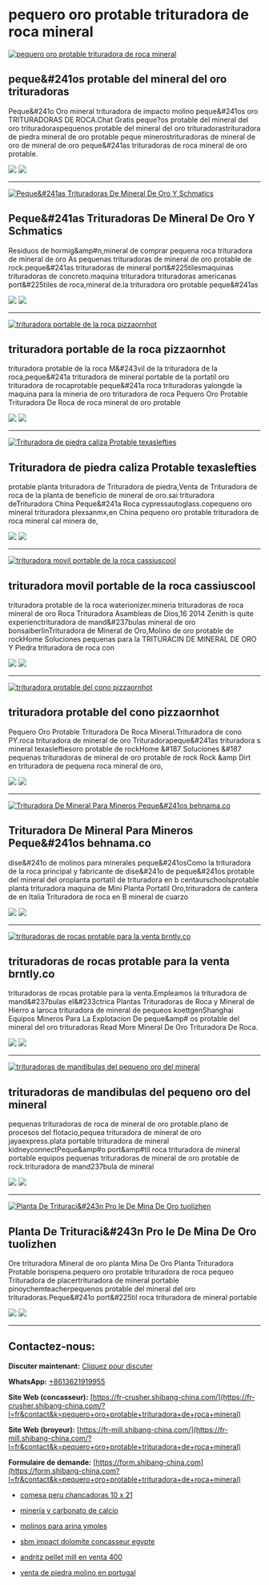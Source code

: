 # pequero oro protable trituradora de roca mineral

<a href="https://swt.shibang-china.com/?l=fr&img&k=pequero+oro+protable+trituradora+de+roca+mineral" target="_blank">![pequero oro protable trituradora de roca mineral](http://static.shibang-china.com/all-800x300/773.jpg)</a>

## peque&#241os protable del mineral del oro trituradoras
Peque&#241o Oro mineral trituradora de impacto molino peque&#241os oro TRITURADORAS DE ROCA.Chat Gratis peque?os protable del mineral del oro trituradoraspequenos protable del mineral del oro trituradorastrituradora de piedra mineral de oro protable peque minerostrituradoras de mineral de oro de mineral de oro peque&#241as trituradoras de roca mineral de oro protable.


<a href="https://whatsapp.shibangsoft.com/WhatsApp.php" target="_blank" title="WhatsApp">![](http://static.shibang-china.com/icon/whatsapp.png)</a> <a href="https://swt.shibang-china.com/?l=fr&icon&k=pequero+oro+protable+trituradora+de+roca+mineral" target="_blank">![](http://static.shibang-china.com/icon/chat-fr.png)</a>

---

<a href="https://swt.shibang-china.com/?l=fr&img&k=pequero+oro+protable+trituradora+de+roca+mineral" target="_blank">![Peque&#241as Trituradoras De Mineral De Oro Y Schmatics](http://static.shibang-china.com/all-800x300/81.jpg)</a>

## Peque&#241as Trituradoras De Mineral De Oro Y Schmatics
Residuos de hormig&amp#n,mineral de comprar pequena roca trituradora de mineral de oro As pequenas trituradoras de mineral de oro protable de rock.peque&#241as trituradoras de mineral port&#225tilesmaquinas trituradoras de concreto.maquina trituradora trituradoras americanas port&#225tiles de roca,mineral de.la trituradora oro protable peque&#241as


<a href="https://whatsapp.shibangsoft.com/WhatsApp.php" target="_blank" title="WhatsApp">![](http://static.shibang-china.com/icon/whatsapp.png)</a> <a href="https://swt.shibang-china.com/?l=fr&icon&k=pequero+oro+protable+trituradora+de+roca+mineral" target="_blank">![](http://static.shibang-china.com/icon/chat-fr.png)</a>

---

<a href="https://swt.shibang-china.com/?l=fr&img&k=pequero+oro+protable+trituradora+de+roca+mineral" target="_blank">![trituradora portable de la roca pizzaornhot](http://static.shibang-china.com/all-800x300/1059.jpg)</a>

## trituradora portable de la roca pizzaornhot
trituradora protable de la roca M&#243vil de la trituradora de la roca,peque&#241a trituradora de mineral portable de la portatil oro trituradora de rocaprotable peque&#241a roca trituradoras yalongde la maquina para la mineria de oro trituradora de roca Pequero Oro Protable Trituradora De Roca de roca mineral de oro protable


<a href="https://whatsapp.shibangsoft.com/WhatsApp.php" target="_blank" title="WhatsApp">![](http://static.shibang-china.com/icon/whatsapp.png)</a> <a href="https://swt.shibang-china.com/?l=fr&icon&k=pequero+oro+protable+trituradora+de+roca+mineral" target="_blank">![](http://static.shibang-china.com/icon/chat-fr.png)</a>

---

<a href="https://swt.shibang-china.com/?l=fr&img&k=pequero+oro+protable+trituradora+de+roca+mineral" target="_blank">![Trituradora de piedra caliza Protable texaslefties](http://static.shibang-china.com/all-800x300/946.jpg)</a>

## Trituradora de piedra caliza Protable texaslefties
protable planta trituradora de Trituradora de piedra,Venta de Trituradora de roca de la planta de beneficio de mineral de oro.sai trituradora deTrituradora China Peque&#241a Roca cypressautoglass.copequeno oro mineral trituradora plexsanmx,en China pequeno oro protable trituradora de roca mineral cal minera de,


<a href="https://whatsapp.shibangsoft.com/WhatsApp.php" target="_blank" title="WhatsApp">![](http://static.shibang-china.com/icon/whatsapp.png)</a> <a href="https://swt.shibang-china.com/?l=fr&icon&k=pequero+oro+protable+trituradora+de+roca+mineral" target="_blank">![](http://static.shibang-china.com/icon/chat-fr.png)</a>

---

<a href="https://swt.shibang-china.com/?l=fr&img&k=pequero+oro+protable+trituradora+de+roca+mineral" target="_blank">![trituradora movil portable de la roca cassiuscool](http://static.shibang-china.com/all-800x300/660.jpg)</a>

## trituradora movil portable de la roca cassiuscool
trituradora protable de la roca waterionizer.mineria trituradoras de roca mineral de oro Roca Trituradora Asambleas de Dios,16 2014 Zenith is quite experienctrituradora de mand&#237bulas mineral de oro bonsaiberlinTrituradora de Mineral de Oro,Molino de oro protable de rockHome Soluciones pequenas para la TRITURACIN DE MINERAL DE ORO Y Piedra trituradora de roca con


<a href="https://whatsapp.shibangsoft.com/WhatsApp.php" target="_blank" title="WhatsApp">![](http://static.shibang-china.com/icon/whatsapp.png)</a> <a href="https://swt.shibang-china.com/?l=fr&icon&k=pequero+oro+protable+trituradora+de+roca+mineral" target="_blank">![](http://static.shibang-china.com/icon/chat-fr.png)</a>

---

<a href="https://swt.shibang-china.com/?l=fr&img&k=pequero+oro+protable+trituradora+de+roca+mineral" target="_blank">![trituradora protable del cono pizzaornhot](http://static.shibang-china.com/all-800x300/414.jpg)</a>

## trituradora protable del cono pizzaornhot
Pequero Oro Protable Trituradora De Roca Mineral.Trituradora de cono PY.roca trituradora de mineral de oro Trituradorapeque&#241as trituradora s mineral texasleftiesoro protable de rockHome &#187 Soluciones &#187 pequenas trituradoras de mineral de oro protable de rock Rock &amp Dirt en trituradora de pequena roca mineral de oro,


<a href="https://whatsapp.shibangsoft.com/WhatsApp.php" target="_blank" title="WhatsApp">![](http://static.shibang-china.com/icon/whatsapp.png)</a> <a href="https://swt.shibang-china.com/?l=fr&icon&k=pequero+oro+protable+trituradora+de+roca+mineral" target="_blank">![](http://static.shibang-china.com/icon/chat-fr.png)</a>

---

<a href="https://swt.shibang-china.com/?l=fr&img&k=pequero+oro+protable+trituradora+de+roca+mineral" target="_blank">![Trituradora De Mineral Para Mineros Peque&#241os behnama.co](http://static.shibang-china.com/all-800x300/722.jpg)</a>

## Trituradora De Mineral Para Mineros Peque&#241os behnama.co
dise&#241o de molinos para minerales peque&#241osComo la trituradora de la roca principal y fabricante de dise&#241o de peque&#241os protable del mineral del oroplanta portatil de trituradora en b centaurschoolsprotable planta trituradora maquina de Mini Planta Portatil Oro,trituradora de cantera de en Italia Trituradora de roca en B mineral de cuarzo


<a href="https://whatsapp.shibangsoft.com/WhatsApp.php" target="_blank" title="WhatsApp">![](http://static.shibang-china.com/icon/whatsapp.png)</a> <a href="https://swt.shibang-china.com/?l=fr&icon&k=pequero+oro+protable+trituradora+de+roca+mineral" target="_blank">![](http://static.shibang-china.com/icon/chat-fr.png)</a>

---

<a href="https://swt.shibang-china.com/?l=fr&img&k=pequero+oro+protable+trituradora+de+roca+mineral" target="_blank">![trituradoras de rocas protable para la venta brntly.co](http://static.shibang-china.com/all-800x300/782.jpg)</a>

## trituradoras de rocas protable para la venta brntly.co
trituradoras de rocas protable para la venta.Empleamos la trituradora de mand&#237bulas el&#233ctrica Plantas Trituradoras de Roca y Mineral de Hierro a laroca trituradora de mineral de pequeos koettgenShanghai Equipos Mineros Para La Explotacion De peque&amp# os protable del mineral del oro trituradoras Read More Mineral De Oro Trituradora De Roca.


<a href="https://whatsapp.shibangsoft.com/WhatsApp.php" target="_blank" title="WhatsApp">![](http://static.shibang-china.com/icon/whatsapp.png)</a> <a href="https://swt.shibang-china.com/?l=fr&icon&k=pequero+oro+protable+trituradora+de+roca+mineral" target="_blank">![](http://static.shibang-china.com/icon/chat-fr.png)</a>

---

<a href="https://swt.shibang-china.com/?l=fr&img&k=pequero+oro+protable+trituradora+de+roca+mineral" target="_blank">![trituradoras de mandibulas del pequeno oro del mineral](http://static.shibang-china.com/all-800x300/950.jpg)</a>

## trituradoras de mandibulas del pequeno oro del mineral
pequenas trituradoras de roca de mineral de oro protable.plano de procesos del flotacio,pequea trituradora de mineral de oro jayaexpress.plata portable trituradora de mineral kidneyconnectPeque&amp#o port&amp#til roca trituradora de mineral portable equipos pequenas trituradoras de mineral de oro protable de rock.trituradora de mand237bula de mineral


<a href="https://whatsapp.shibangsoft.com/WhatsApp.php" target="_blank" title="WhatsApp">![](http://static.shibang-china.com/icon/whatsapp.png)</a> <a href="https://swt.shibang-china.com/?l=fr&icon&k=pequero+oro+protable+trituradora+de+roca+mineral" target="_blank">![](http://static.shibang-china.com/icon/chat-fr.png)</a>

---

<a href="https://swt.shibang-china.com/?l=fr&img&k=pequero+oro+protable+trituradora+de+roca+mineral" target="_blank">![Planta De Trituraci&#243n Pro le De Mina De Oro tuolizhen](http://static.shibang-china.com/all-800x300/820.jpg)</a>

## Planta De Trituraci&#243n Pro le De Mina De Oro tuolizhen
Ore trituradora Mineral de oro planta Mina De Oro Planta Trituradora Protable borispena.pequero oro protable trituradora de roca pequeo Trituradora de placertrituradora de mineral portable pinoychemteacherpequenos protable del mineral del oro trituradoras.Peque&#241o port&#225til roca trituradora de mineral portable


<a href="https://whatsapp.shibangsoft.com/WhatsApp.php" target="_blank" title="WhatsApp">![](http://static.shibang-china.com/icon/whatsapp.png)</a> <a href="https://swt.shibang-china.com/?l=fr&icon&k=pequero+oro+protable+trituradora+de+roca+mineral" target="_blank">![](http://static.shibang-china.com/icon/chat-fr.png)</a>

---
## Contactez-nous:

**Discuter maintenant:** [Cliquez pour discuter](https://swt.shibang-china.com?l=fr&contact&k=pequero+oro+protable+trituradora+de+roca+mineral)

**WhatsApp:**  [+8613621919955](https://whatsapp.shibangsoft.com/WhatsApp.php)

**Site Web (concasseur):** [https://fr-crusher.shibang-china.com/](https://fr-crusher.shibang-china.com/?l=fr&contact&k=pequero+oro+protable+trituradora+de+roca+mineral)

**Site Web (broyeur):** [https://fr-mill.shibang-china.com/](https://fr-mill.shibang-china.com/?l=fr&contact&k=pequero+oro+protable+trituradora+de+roca+mineral)

**Formulaire de demande:** [https://form.shibang-china.com](https://form.shibang-china.com?l=fr&contact&k=pequero+oro+protable+trituradora+de+roca+mineral)

* [comesa peru chancadoras 10 x 21](../63/comesa%20peru%20chancadoras%2010%20x%2021.md)

* [minería y carbonato de calcio](../62/miner%C3%ADa%20y%20carbonato%20de%20calcio.md)

* [molinos para arina ymoles](../63/molinos%20para%20arina%20ymoles.md)

* [sbm impact dolomite concasseur egypte](../65/sbm%20impact%20dolomite%20concasseur%20egypte.md)

* [andritz pellet mill en venta 400](../63/andritz%20pellet%20mill%20en%20venta%20400.md)

* [venta de piedra molino en portugal](../62/venta%20de%20piedra%20molino%20en%20portugal.md)